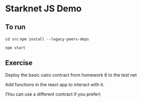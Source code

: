 # Starknet JS Demo

## To run

`cd src`
`npm install --legacy-peers-deps`

`npm start`


## Exercise
Deploy the basic cairo contract from homework 6 to the test net

Add functions in the react app to interact with it.

(You can use a different contract if you prefer)
